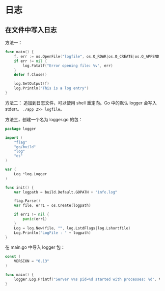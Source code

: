 # 日志

## 在文件中写入日志

方法一：

```go
func main() {
	f, err := os.OpenFile("logfile", os.O_RDWR|os.O_CREATE|os.O_APPEND, 0666)
	if err != nil {
		log.Fatalf("Error opening file: %v", err)
	}
	defer f.Close()

	log.SetOutput(f)
	log.Println("This is a log entry")
}
```

方法二：
追加到日志文件，可以使用 shell 重定向。Go 中的默认 logger 会写入 stderr。
`./app 2>> logfile`。

方法三，创建一个名为 logger.go 的包：

```go
package logger

import (
	"flag"
	"go/build"
	"log"
	"os"
)

var (
	Log *log.Logger
)

func init() {
	var logpath = build.Default.GOPATH + "info.log"

	flag.Parse()
	var file, err1 = os.Create(logpath)

	if err1 != nil {
		panic(err1)
	}
	Log = log.New(file, "", log.LstdFlags|log.Lshortfile)
	Log.Println("LogFile : " + logpath)
}
```

在 main.go 中导入 logger 包：

```go
const (
	VERSION = "0.13"
)

func main() {
	logger.Log.Printf("Server v%s pid=%d started with processes: %d", VERSION, os.Getpid(), runtime.GOMAXPROCS(runtime.NumCPU()))
}
```
